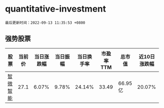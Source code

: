 # quantitative-investment

`最后更新时间：2022-09-13 11:35:53 +0800`

## 强势股票

|股票|当前价|当日涨跌幅|当日振幅|当日换手率|市盈率TTM|总市值|近10日涨跌幅|
|----|----|----|----|----|----|----|----|
|[智微智能](https://xueqiu.com/S/SZ001339)|27.1|6.07%|9.78%|24.14%|33.49|66.95亿|20.07%|
